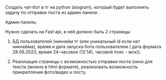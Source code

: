 Создать чат-бот в тг на python (aiogram), который будет выполнять задачу по отправке поста из админ панели .

Админ панель:

Нужно сделать на Fast api, в ней должно быть 2 страницы:

1. БД пользователей (никнейм тг (или уникальный id если нет никнейма), время и дата запуска бота пользователем ( дата
   формата 28.06.2023, время 24-часовое (12:14), часовой пояс - мск)).

2. Реализация страницы с возможностью отправки поста (окно для текста (можно в html формате), реализовать возможность
   прикрепления фото/видео к посту.